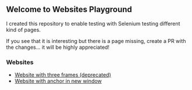 ## Welcome to Websites Playground

I created this repository to enable testing with Selenium testing different kind of pages.

If you see that it is interesting but there is a page missing, create a PR with the changes... it will be highly appreciated!

### Websites

- [Website with three frames (deprecated)](webs/frames.html)
- [Website with anchor in new window](webs/new-window-js.html)

